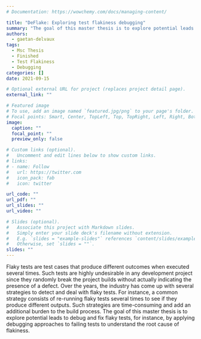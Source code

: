 ```yaml
---
# Documentation: https://wowchemy.com/docs/managing-content/

title: "DeFlake: Exploring test flakiness debugging"
summary: "The goal of this master thesis is to explore potential leads to debug and fix flaky tests, producing different outcomes when executed several times, by applying debugging approaches to failing tests to understand the root cause of flakiness."
authors:
  - gaetan-delvaux
tags:
  - Msc Thesis
  - Finished
  - Test Flakiness
  - Debugging
categories: []
date: 2021-09-15

# Optional external URL for project (replaces project detail page).
external_link: ""

# Featured image
# To use, add an image named `featured.jpg/png` to your page's folder.
# Focal points: Smart, Center, TopLeft, Top, TopRight, Left, Right, BottomLeft, Bottom, BottomRight.
image:
  caption: ""
  focal_point: ""
  preview_only: false

# Custom links (optional).
#   Uncomment and edit lines below to show custom links.
# links:
# - name: Follow
#   url: https://twitter.com
#   icon_pack: fab
#   icon: twitter

url_code: ""
url_pdf: ""
url_slides: ""
url_video: ""

# Slides (optional).
#   Associate this project with Markdown slides.
#   Simply enter your slide deck's filename without extension.
#   E.g. `slides = "example-slides"` references `content/slides/example-slides.md`.
#   Otherwise, set `slides = ""`.
slides: ""
---
```


Flaky tests are test cases that produce different outcomes when executed several times. Such tests are highly undesirable in any development project since they randomly break the project builds without actually indicating the presence of a defect. Over the years, the industry has come up with several strategies to detect and deal with flaky tests. For instance, a common strategy consists of re-running flaky tests several times to see if they produce different outputs. Such strategies are time-consuming and add an additional burden to the build process.
The goal of this master thesis is to explore potential leads to debug and fix flaky tests, for instance, by applying debugging approaches to failing tests to understand the root cause of flakiness.
